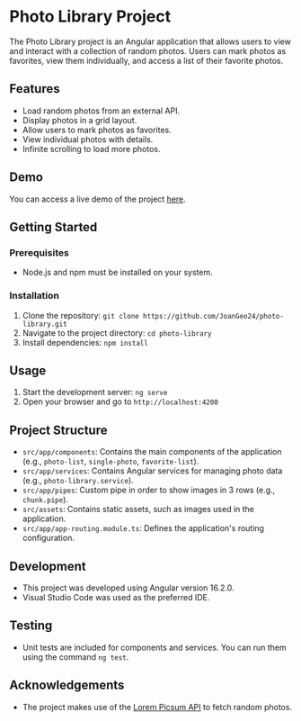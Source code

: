 # Photo Library Project

The Photo Library project is an Angular application that allows users to view and interact with a collection of random photos. Users can mark photos as favorites, view them individually, and access a list of their favorite photos.

## Features

- Load random photos from an external API.
- Display photos in a grid layout.
- Allow users to mark photos as favorites.
- View individual photos with details.
- Infinite scrolling to load more photos.

## Demo

You can access a live demo of the project [here](insert_demo_link).

## Getting Started

### Prerequisites

- Node.js and npm must be installed on your system.

### Installation

1. Clone the repository: `git clone https://github.com/JoanGeo24/photo-library.git`
2. Navigate to the project directory: `cd photo-library`
3. Install dependencies: `npm install`

## Usage

1. Start the development server: `ng serve`
2. Open your browser and go to `http://localhost:4200`

## Project Structure

- `src/app/components`: Contains the main components of the application (e.g., `photo-list`, `single-photo`, `favorite-list`).
- `src/app/services`: Contains Angular services for managing photo data (e.g., `photo-library.service`).
- `src/app/pipes`: Custom pipe in order to show images in 3 rows (e.g., `chunk.pipe`).
- `src/assets`: Contains static assets, such as images used in the application.
- `src/app/app-routing.module.ts`: Defines the application's routing configuration.

## Development

- This project was developed using Angular version 16.2.0.
- Visual Studio Code was used as the preferred IDE.

## Testing

- Unit tests are included for components and services. You can run them using the command `ng test`.

## Acknowledgements

- The project makes use of the [Lorem Picsum API](https://picsum.photos/) to fetch random photos.